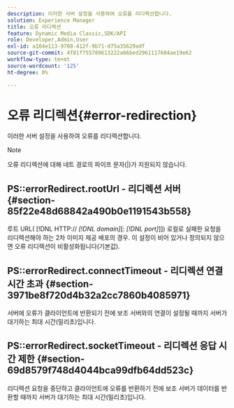 ```yaml
---
description: 이러한 서버 설정을 사용하여 오류를 리디렉션합니다.
solution: Experience Manager
title: 오류 리디렉션
feature: Dynamic Media Classic,SDK/API
role: Developer,Admin,User
exl-id: a184e113-9708-412f-9b71-d75a35629adf
source-git-commit: 4f81f755789613222a66bed2961117604ae19e62
workflow-type: tm+mt
source-wordcount: '125'
ht-degree: 0%

---
```


# 오류 리디렉션{#error-redirection}

이러한 서버 설정을 사용하여 오류를 리디렉션합니다.

>[!NOTE]
>
>오류 리디렉션에 대해 네트 경로의 파이프 문자(|)가 지원되지 않습니다.

## PS::errorRedirect.rootUrl - 리디렉션 서버 {#section-85f22e48d68842a490b0e1191543b558}

루트 URL( [!DNL HTTP:// *[!DNL domain]*[: *[!DNL port]*]]) 로컬로 실패한 요청을 리디렉션해야 하는 2차 이미지 제공 배포의 경우. 이 설정이 비어 있거나 정의되지 않으면 오류 리디렉션이 비활성화됩니다(기본값).

## PS::errorRedirect.connectTimeout - 리디렉션 연결 시간 초과 {#section-3971be8f720d4b32a2cc7860b4085971}

서버에 오류가 클라이언트에 반환되기 전에 보조 서버와의 연결이 설정될 때까지 서버가 대기하는 최대 시간(밀리초)입니다.

## PS::errorRedirect.socketTimeout - 리디렉션 응답 시간 제한 {#section-69d8579f748d4044bca99dfb64dd523c}

리디렉션 요청을 중단하고 클라이언트에 오류를 반환하기 전에 보조 서버가 데이터를 반환할 때까지 서버가 대기하는 최대 시간(밀리초)입니다.
